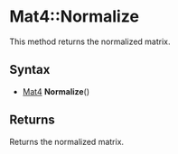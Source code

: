 # Mat4::Normalize

This method returns the normalized matrix.

## Syntax

- [Mat4](Mat4.md) **Normalize**()

## Returns

Returns the normalized matrix.
